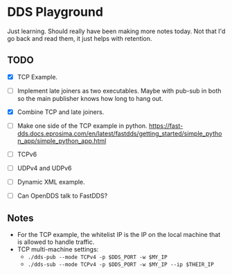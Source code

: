 # DDS Playground

Just learning.
Should really have been making more notes today.
Not that I'd go back and read them, it just helps with retention.

## TODO

- [x] TCP Example.
- [ ] Implement late joiners as two executables. Maybe with pub-sub in both so the main publisher knows how long to hang out.
- [x] Combine TCP and late joiners.
- [ ] Make one side of the TCP example in python. <https://fast-dds.docs.eprosima.com/en/latest/fastdds/getting_started/simple_python_app/simple_python_app.html>
- [ ] TCPv6
- [ ] UDPv4 and UDPv6
- [ ] Dynamic XML example.
- [ ] Can OpenDDS talk to FastDDS?


## Notes

- For the TCP example, the whitelist IP is the IP on the local machine that is allowed to handle traffic.
- TCP multi-machine settings:
  - `./dds-pub --mode TCPv4 -p $DDS_PORT -w $MY_IP`
  - `./dds-sub --mode TCPv4 -p $DDS_PORT -w $MY_IP --ip $THEIR_IP`
